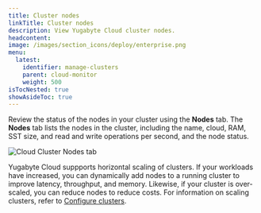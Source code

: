 ```yaml
---
title: Cluster nodes
linkTitle: Cluster nodes
description: View Yugabyte Cloud cluster nodes.
headcontent:
image: /images/section_icons/deploy/enterprise.png
menu:
  latest:
    identifier: manage-clusters
    parent: cloud-monitor
    weight: 500
isTocNested: true
showAsideToc: true
---
```


Review the status of the nodes in your cluster using the **Nodes** tab. The **Nodes** tab lists the nodes in the cluster, including the name, cloud, RAM, SST size, and read and write operations per second, and the node status.

![Cloud Cluster Nodes tab](/images/yb-cloud/cloud-clusters-nodes.png)

Yugabyte Cloud suppports horizontal scaling of clusters. If your workloads have increased, you can dynamically add nodes to a running cluster to improve latency, throughput, and memory. Likewise, if your cluster is over-scaled, you can reduce nodes to reduce costs. For information on scaling clusters, refer to [Configure clusters](../configure-clusters#infrastructure).
